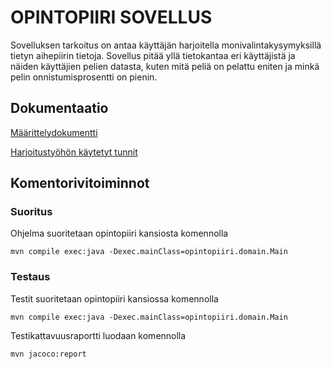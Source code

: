 # OPINTOPIIRI SOVELLUS #

Sovelluksen tarkoitus on antaa käyttäjän harjoitella monivalintakysymyksillä tietyn aihepiirin tietoja. Sovellus pitää yllä tietokantaa eri käyttäjistä ja näiden käyttäjien pelien datasta, kuten mitä peliä on pelattu eniten ja minkä pelin onnistumisprosentti on pienin. 

## Dokumentaatio ## 

  [Määrittelydokumentti](https://github.com/sanikemppainen/ot-harjoitustyo/blob/main/dokumentaatio/M%C3%A4%C3%A4rittelydokumentti.md)

  [Harjoitustyöhön käytetyt tunnit](https://github.com/sanikemppainen/ot-harjoitustyo/blob/main/dokumentaatio/tuntikirjanpito.md)
 
 ## Komentorivitoiminnot ##
### Suoritus

Ohjelma suoritetaan opintopiiri kansiosta komennolla 

```
mvn compile exec:java -Dexec.mainClass=opintopiiri.domain.Main
```

### Testaus

Testit suoritetaan opintopiiri kansiossa komennolla

```
mvn compile exec:java -Dexec.mainClass=opintopiiri.domain.Main

```

Testikattavuusraportti luodaan komennolla

```
mvn jacoco:report
```
